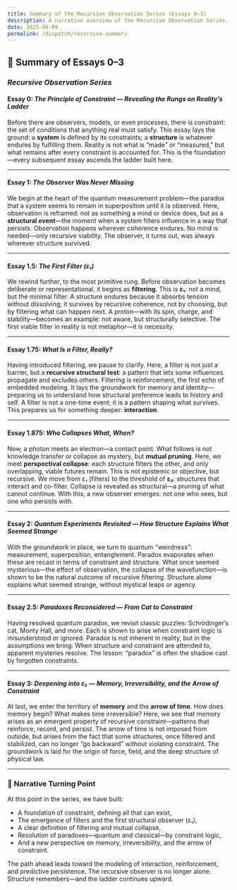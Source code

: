 ```yaml
---
title: Summary of the Recursive Observation Series (Essays 0–3)
description: A narrative overview of the Recursive Observation Series, tracing the emergence of constraint, recursive filtering, perspectival collapse, paradox, and the arrow of memory.
date: 2025-06-09
permalink: /dispatch/recursive-summary
---
```


## 🧬 Summary of Essays 0–3  
### *Recursive Observation Series*

#### Essay 0: *The Principle of Constraint — Revealing the Rungs on Reality’s Ladder*
Before there are observers, models, or even processes, there is constraint: the set of conditions that anything real must satisfy. This essay lays the ground: a **system** is defined by its constraints; a **structure** is whatever endures by fulfilling them. Reality is not what is “made” or “measured,” but what remains after every constraint is accounted for. This is the foundation—every subsequent essay ascends the ladder built here.

---

#### Essay 1: *The Observer Was Never Missing*
We begin at the heart of the quantum measurement problem—the paradox that a system seems to remain in superposition until it is observed. Here, observation is reframed: not as something a mind or device does, but as a **structural event**—the moment when a system filters influence in a way that persists. Observation happens wherever coherence endures. No mind is needed—only recursive viability. The observer, it turns out, was always wherever structure survived.

---

#### Essay 1.5: *The First Filter (ε₁)*
We rewind further, to the most primitive rung. Before observation becomes deliberate or representational, it begins as **filtering**. This is **ε₁**: not a mind, but the minimal filter. A structure endures because it absorbs tension without dissolving; it survives by recursive coherence, not by choosing, but by filtering what can happen next. A proton—with its spin, charge, and stability—becomes an example: not aware, but structurally selective. The first viable filter in reality is not metaphor—it is necessity.

---

#### Essay 1.75: *What Is a Filter, Really?*
Having introduced filtering, we pause to clarify. Here, a filter is not just a barrier, but a **recursive structural test**: a pattern that lets some influences propagate and excludes others. Filtering is reinforcement, the first echo of embedded modeling. It lays the groundwork for memory and identity—preparing us to understand how structural preference leads to history and self. A filter is not a one-time event; it is a pattern shaping what survives. This prepares us for something deeper: **interaction**.

---

#### Essay 1.875: *Who Collapses What, When?*
Now, a photon meets an electron—a contact point. What follows is not knowledge transfer or collapse as mystery, but **mutual pruning**. Here, we meet **perspectival collapse**: each structure filters the other, and only overlapping, viable futures remain. This is not epistemic or objective, but recursive. We move from ε₁ (filters) to the threshold of **ε₂**: structures that interact and co-filter. Collapse is revealed as structural—a pruning of what cannot continue. With this, a new observer emerges: not one who sees, but one who persists *with*.

---

#### Essay 2: *Quantum Experiments Revisited — How Structure Explains What Seemed Strange*
With the groundwork in place, we turn to quantum “weirdness”: measurement, superposition, entanglement. Paradox evaporates when these are recast in terms of constraint and structure. What once seemed mysterious—the effect of observation, the collapse of the wavefunction—is shown to be the natural outcome of recursive filtering. Structure alone explains what seemed strange, without mystical leaps or agency.

---

#### Essay 2.5: *Paradoxes Reconsidered — From Cat to Constraint*
Having resolved quantum paradox, we revisit classic puzzles: Schrödinger’s cat, Monty Hall, and more. Each is shown to arise when constraint logic is misunderstood or ignored. Paradox is not inherent in reality, but in the assumptions we bring. When structure and constraint are attended to, apparent mysteries resolve. The lesson: “paradox” is often the shadow cast by forgotten constraints.

---

#### Essay 3: *Deepening into ε₂ — Memory, Irreversibility, and the Arrow of Constraint*
At last, we enter the territory of **memory** and the **arrow of time**. How does memory begin? What makes time irreversible? Here, we see that memory arises as an emergent property of recursive constraint—patterns that reinforce, record, and persist. The arrow of time is not imposed from outside, but arises from the fact that some structures, once filtered and stabilized, can no longer “go backward” without violating constraint. The groundwork is laid for the origin of force, field, and the deep structure of physical law.

---

### 📍 Narrative Turning Point
At this point in the series, we have built:

- A foundation of constraint, defining all that can exist,
- The emergence of filters and the first structural observer (ε₁),
- A clear definition of filtering and mutual collapse,
- Resolution of paradoxes—quantum and classical—by constraint logic,
- And a new perspective on memory, irreversibility, and the arrow of constraint.

The path ahead leads toward the modeling of interaction, reinforcement, and predictive persistence. The recursive observer is no longer alone. Structure remembers—and the ladder continues upward.


